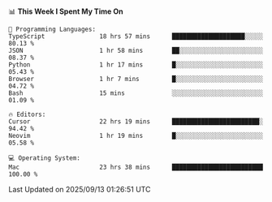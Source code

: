 <!--START_SECTION:waka-->
📊 **This Week I Spent My Time On** 

```text
💬 Programming Languages: 
TypeScript               18 hrs 57 mins      ████████████████████░░░░░   80.13 % 
JSON                     1 hr 58 mins        ██░░░░░░░░░░░░░░░░░░░░░░░   08.37 % 
Python                   1 hr 17 mins        █░░░░░░░░░░░░░░░░░░░░░░░░   05.43 % 
Browser                  1 hr 7 mins         █░░░░░░░░░░░░░░░░░░░░░░░░   04.72 % 
Bash                     15 mins             ░░░░░░░░░░░░░░░░░░░░░░░░░   01.09 % 

🔥 Editors: 
Cursor                   22 hrs 19 mins      ████████████████████████░   94.42 % 
Neovim                   1 hr 19 mins        █░░░░░░░░░░░░░░░░░░░░░░░░   05.58 % 

💻 Operating System: 
Mac                      23 hrs 38 mins      █████████████████████████   100.00 % 
```


 Last Updated on 2025/09/13 01:26:51 UTC
<!--END_SECTION:waka-->
